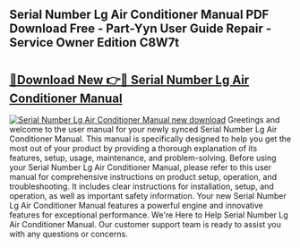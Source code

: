 ## Serial Number Lg Air Conditioner Manual PDF Download Free - Part-Yyn User Guide Repair - Service Owner Edition C8W7t

# <h2><a href="http://bc1090.oget.top/?id=Serial+Number+Lg+Air+Conditioner+Manual">🔗Download New 👉🔴 Serial Number Lg Air Conditioner Manual</a></h2>

[![Serial Number Lg Air Conditioner Manual new download](https://i.imgur.com/5g1atiW.png)](http://bc1090.oget.top/?id=Serial+Number+Lg+Air+Conditioner+Manual)
Greetings and welcome to the user manual for your newly synced Serial Number Lg Air Conditioner Manual. This manual is specifically designed to help you get the most out of your product by providing a thorough explanation of its features, setup, usage, maintenance, and problem-solving. Before using your Serial Number Lg Air Conditioner Manual, please refer to this user manual for comprehensive instructions on product setup, operation, and troubleshooting. It includes clear instructions for installation, setup, and operation, as well as important safety information. Your new Serial Number Lg Air Conditioner Manual features a powerful engine and innovative features for exceptional performance. We're Here to Help Serial Number Lg Air Conditioner Manual. Our customer support team is ready to assist you with any questions or concerns.
